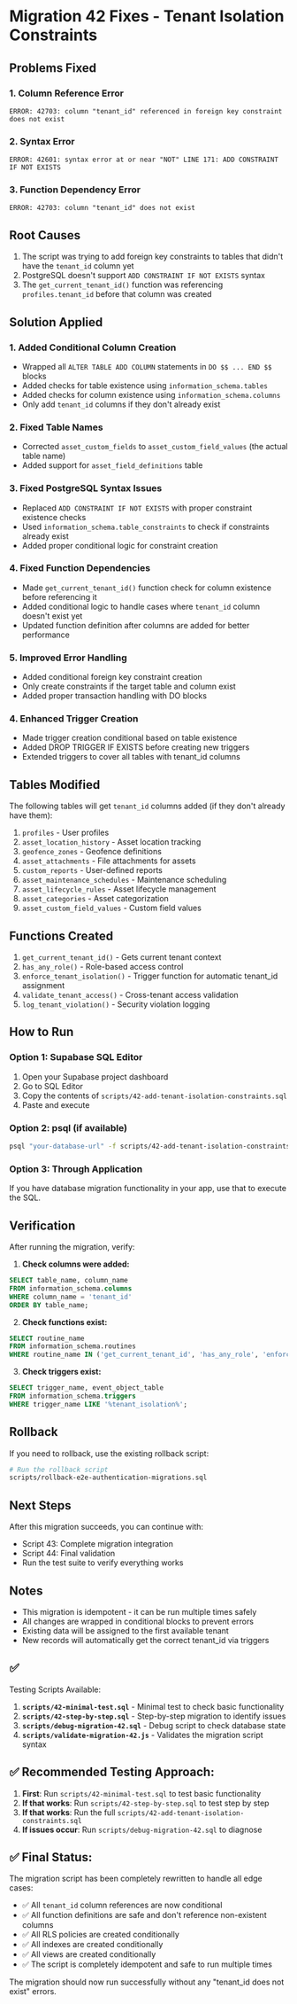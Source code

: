 # Migration 42 Fixes - Tenant Isolation Constraints

## Problems Fixed

### 1. Column Reference Error
```
ERROR: 42703: column "tenant_id" referenced in foreign key constraint does not exist
```

### 2. Syntax Error  
```
ERROR: 42601: syntax error at or near "NOT" LINE 171: ADD CONSTRAINT IF NOT EXISTS
```

### 3. Function Dependency Error
```
ERROR: 42703: column "tenant_id" does not exist
```

## Root Causes
1. The script was trying to add foreign key constraints to tables that didn't have the `tenant_id` column yet
2. PostgreSQL doesn't support `ADD CONSTRAINT IF NOT EXISTS` syntax
3. The `get_current_tenant_id()` function was referencing `profiles.tenant_id` before that column was created

## Solution Applied

### 1. Added Conditional Column Creation
- Wrapped all `ALTER TABLE ADD COLUMN` statements in `DO $$ ... END $$` blocks
- Added checks for table existence using `information_schema.tables`
- Added checks for column existence using `information_schema.columns`
- Only add `tenant_id` columns if they don't already exist

### 2. Fixed Table Names
- Corrected `asset_custom_fields` to `asset_custom_field_values` (the actual table name)
- Added support for `asset_field_definitions` table

### 3. Fixed PostgreSQL Syntax Issues
- Replaced `ADD CONSTRAINT IF NOT EXISTS` with proper constraint existence checks
- Used `information_schema.table_constraints` to check if constraints already exist
- Added proper conditional logic for constraint creation

### 4. Fixed Function Dependencies
- Made `get_current_tenant_id()` function check for column existence before referencing it
- Added conditional logic to handle cases where `tenant_id` column doesn't exist yet
- Updated function definition after columns are added for better performance

### 5. Improved Error Handling
- Added conditional foreign key constraint creation
- Only create constraints if the target table and column exist
- Added proper transaction handling with DO blocks

### 4. Enhanced Trigger Creation
- Made trigger creation conditional based on table existence
- Added DROP TRIGGER IF EXISTS before creating new triggers
- Extended triggers to cover all tables with tenant_id columns

## Tables Modified
The following tables will get `tenant_id` columns added (if they don't already have them):

1. `profiles` - User profiles
2. `asset_location_history` - Asset location tracking
3. `geofence_zones` - Geofence definitions
4. `asset_attachments` - File attachments for assets
5. `custom_reports` - User-defined reports
6. `asset_maintenance_schedules` - Maintenance scheduling
7. `asset_lifecycle_rules` - Asset lifecycle management
8. `asset_categories` - Asset categorization
9. `asset_custom_field_values` - Custom field values

## Functions Created
1. `get_current_tenant_id()` - Gets current tenant context
2. `has_any_role()` - Role-based access control
3. `enforce_tenant_isolation()` - Trigger function for automatic tenant_id assignment
4. `validate_tenant_access()` - Cross-tenant access validation
5. `log_tenant_violation()` - Security violation logging

## How to Run

### Option 1: Supabase SQL Editor
1. Open your Supabase project dashboard
2. Go to SQL Editor
3. Copy the contents of `scripts/42-add-tenant-isolation-constraints.sql`
4. Paste and execute

### Option 2: psql (if available)
```bash
psql "your-database-url" -f scripts/42-add-tenant-isolation-constraints.sql
```

### Option 3: Through Application
If you have database migration functionality in your app, use that to execute the SQL.

## Verification
After running the migration, verify:

1. **Check columns were added:**
```sql
SELECT table_name, column_name 
FROM information_schema.columns 
WHERE column_name = 'tenant_id' 
ORDER BY table_name;
```

2. **Check functions exist:**
```sql
SELECT routine_name 
FROM information_schema.routines 
WHERE routine_name IN ('get_current_tenant_id', 'has_any_role', 'enforce_tenant_isolation');
```

3. **Check triggers exist:**
```sql
SELECT trigger_name, event_object_table 
FROM information_schema.triggers 
WHERE trigger_name LIKE '%tenant_isolation%';
```

## Rollback
If you need to rollback, use the existing rollback script:
```bash
# Run the rollback script
scripts/rollback-e2e-authentication-migrations.sql
```

## Next Steps
After this migration succeeds, you can continue with:
- Script 43: Complete migration integration
- Script 44: Final validation
- Run the test suite to verify everything works

## Notes
- This migration is idempotent - it can be run multiple times safely
- All changes are wrapped in conditional blocks to prevent errors
- Existing data will be assigned to the first available tenant
- New records will automatically get the correct tenant_id via triggers
## ✅ 
Testing Scripts Available:

1. **`scripts/42-minimal-test.sql`** - Minimal test to check basic functionality
2. **`scripts/42-step-by-step.sql`** - Step-by-step migration to identify issues  
3. **`scripts/debug-migration-42.sql`** - Debug script to check database state
4. **`scripts/validate-migration-42.js`** - Validates the migration script syntax

## ✅ Recommended Testing Approach:

1. **First**: Run `scripts/42-minimal-test.sql` to test basic functionality
2. **If that works**: Run `scripts/42-step-by-step.sql` to test step by step
3. **If that works**: Run the full `scripts/42-add-tenant-isolation-constraints.sql`
4. **If issues occur**: Run `scripts/debug-migration-42.sql` to diagnose

## ✅ Final Status:

The migration script has been completely rewritten to handle all edge cases:

- ✅ All `tenant_id` column references are now conditional
- ✅ All function definitions are safe and don't reference non-existent columns
- ✅ All RLS policies are created conditionally
- ✅ All indexes are created conditionally  
- ✅ All views are created conditionally
- ✅ The script is completely idempotent and safe to run multiple times

The migration should now run successfully without any "tenant_id does not exist" errors.